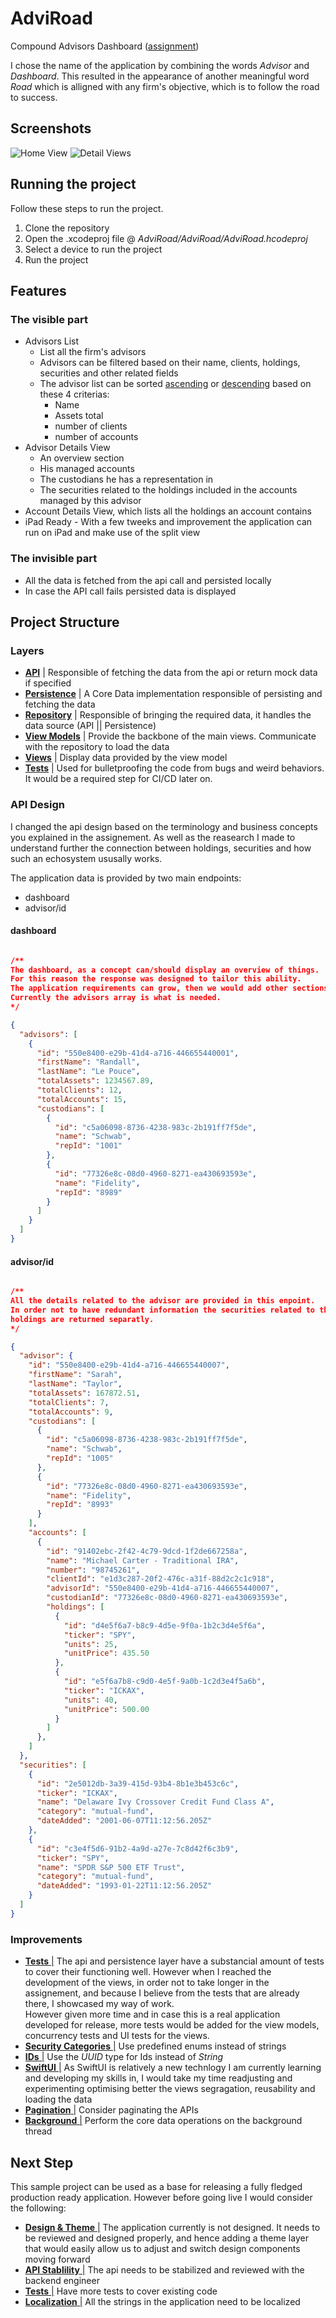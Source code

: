 # AdviRoad 
Compound Advisors Dashboard ([assignment](https://github.com/MarwanT/AdviRoad/blob/main/Documentation/ASSIGNMENT.md))

I chose the name of the application by combining the words *Advisor* and *Dashboard*. 
This resulted in the appearance of another meaningful word *Road* which is alligned with any firm's objective, which is to follow the road to success.

## Screenshots
![Home View](https://github.com/MarwanT/AdviRoad/blob/main/Documentation/all-advisors_search-Ja_search-taylo.jpeg)
![Detail Views](https://github.com/MarwanT/AdviRoad/blob/main/Documentation/advisor-sarah-taylor_account-holdings_account-details.jpeg)


## Running the project

Follow these steps to run the project. 

1. Clone the repository
2. Open the .xcodeproj file @ *AdviRoad/AdviRoad/AdviRoad.hcodeproj*
3. Select a device to run the project
4. Run the project

## Features

### The visible part
- Advisors List
    - List all the firm's advisors
    - Advisors can be filtered based on their name, clients, holdings, securities and other related fields
    - The advisor list can be sorted <ins>ascending</ins> or <ins>descending</ins> based on these 4 criterias: 
        - Name
        - Assets total
        - number of clients
        - number of accounts
- Advisor Details View
    - An overview section
    - His managed accounts
    - The custodians he has a representation in
    - The securities related to the holdings included in the accounts managed by this advisor
- Account Details View, which lists all the holdings an account contains
- iPad Ready - With a few tweeks and improvement the application can run on iPad and make use of the split view

### The invisible part
- All the data is fetched from the api call and persisted locally
- In case the API call fails persisted data is displayed


## Project Structure

### Layers
- <ins>**API**</ins> | Responsible of fetching the data from the api or return mock data if specified
- <ins>**Persistence**</ins> | A Core Data implementation responsible of persisting and fetching the data 
- <ins>**Repository**</ins> | Responsible of bringing the required data, it handles the data source (API || Persistence)
- <ins>**View Models**</ins> | Provide the backbone of the main views. Communicate with the repository to load the data
- <ins>**Views**</ins> | Display data provided by the view model
- <ins>**Tests**</ins> | Used for bulletproofing the code from bugs and weird behaviors. It would be a required step for CI/CD later on.

### API Design

I changed the api design based on the terminology and business concepts you explained in the assignement. As well as the reasearch I made to understand further the connection between holdings, securities and how such an echosystem ususally works.

The application data is provided by two main endpoints:
- dashboard
- advisor/id

#### dashboard
```JSON

/**
The dashboard, as a concept can/should display an overview of things.
For this reason the response was designed to tailor this ability.
The application requirements can grow, then we would add other sections to it.
Currently the advisors array is what is needed.
*/

{
  "advisors": [
    {
      "id": "550e8400-e29b-41d4-a716-446655440001",
      "firstName": "Randall",
      "lastName": "Le Pouce",
      "totalAssets": 1234567.89,
      "totalClients": 12,
      "totalAccounts": 15,
      "custodians": [
        {
          "id": "c5a06098-8736-4238-983c-2b191ff7f5de",
          "name": "Schwab",
          "repId": "1001"
        },
        {
          "id": "77326e8c-08d0-4960-8271-ea430693593e",
          "name": "Fidelity",
          "repId": "8989"
        }
      ]
    }
  ]
}
```

#### advisor/id
```JSON

/**
All the details related to the advisor are provided in this enpoint.
In order not to have redundant information the securities related to the 
holdings are returned separatly.
*/

{
  "advisor": {
    "id": "550e8400-e29b-41d4-a716-446655440007",
    "firstName": "Sarah",
    "lastName": "Taylor",
    "totalAssets": 167872.51,
    "totalClients": 7,
    "totalAccounts": 9,
    "custodians": [
      {
        "id": "c5a06098-8736-4238-983c-2b191ff7f5de",
        "name": "Schwab",
        "repId": "1005"
      },
      {
        "id": "77326e8c-08d0-4960-8271-ea430693593e",
        "name": "Fidelity",
        "repId": "8993"
      }
    ],
    "accounts": [
      {
        "id": "91402ebc-2f42-4c79-9dcd-1f2de667258a",
        "name": "Michael Carter - Traditional IRA",
        "number": "98745261",
        "clientId": "e1d3c287-20f2-476c-a31f-88d2c2c1c918",
        "advisorId": "550e8400-e29b-41d4-a716-446655440007",
        "custodianId": "77326e8c-08d0-4960-8271-ea430693593e",
        "holdings": [
          {
            "id": "d4e5f6a7-b8c9-4d5e-9f0a-1b2c3d4e5f6a",
            "ticker": "SPY",
            "units": 25,
            "unitPrice": 435.50
          },
          {
            "id": "e5f6a7b8-c9d0-4e5f-9a0b-1c2d3e4f5a6b",
            "ticker": "ICKAX",
            "units": 40,
            "unitPrice": 500.00
          }
        ]
      },
    ]
  },
  "securities": [
    {
      "id": "2e5012db-3a39-415d-93b4-8b1e3b453c6c",
      "ticker": "ICKAX",
      "name": "Delaware Ivy Crossover Credit Fund Class A",
      "category": "mutual-fund",
      "dateAdded": "2001-06-07T11:12:56.205Z"
    },
    {
      "id": "c3e4f5d6-91b2-4a9d-a27e-7c8d42f6c3b9",
      "ticker": "SPY",
      "name": "SPDR S&P 500 ETF Trust",
      "category": "mutual-fund",
      "dateAdded": "1993-01-22T11:12:56.205Z"
    }
  ]
}
```

### Improvements
- <ins>**Tests** |</ins> The api and persistence layer have a substancial amount of tests to cover their functioning well. However when I reached the development of the views, in order not to take longer in the assignement, and because I believe from the tests that are already there, I showcased my way of work.   
However given more time and in case this is a real application developed for release, more tests would be added for the view models, concurrency tests and UI tests for the views.
- <ins>**Security Categories** |</ins> Use predefined enums instead of strings
- <ins>**IDs** |</ins> Use the _UUID_ type for Ids instead of _String_
- <ins>**SwiftUI** |</ins> As SwiftUI is relatively a new technlogy I am currently learning and developing my skills in, I would take my time readjusting and experimenting optimising better the views segragation, reusability and loading the data
- <ins>**Pagination** |</ins> Consider paginating the APIs
- <ins>**Background** |</ins> Perform the core data operations on the background thread

## Next Step

This sample project can be used as a base for releasing a fully fledged production ready application.
However before going live I would consider the following:
- <ins>**Design & Theme** |</ins> The application currently is not designed. It needs to be reviewed and designed properly, and hence adding a theme layer that would easily allow us to adjust and switch design components moving forward
- <ins>**API Stablility** |</ins> The api needs to be stabilized and reviewed with the backend engineer
- <ins>**Tests** |</ins> Have more tests to cover existing code
- <ins>**Localization** |</ins> All the strings in the application need to be localized
